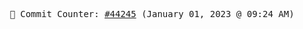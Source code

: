 <p align="center">
    <samp>
        📮 Commit Counter: <a href="https://github.com/Javascript-void0/Javascript-void0/commits/main">#44245</a> (January 01, 2023 @ 09:24 AM)
    </samp>
</p>